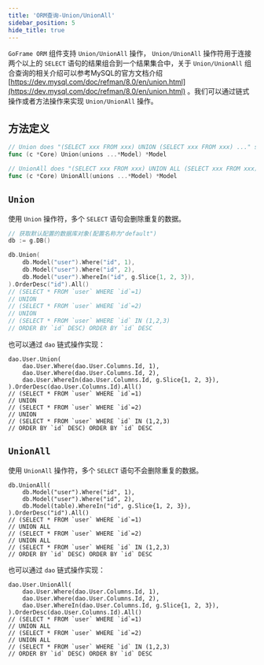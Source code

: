 ```yaml
---
title: 'ORM查询-Union/UnionAll'
sidebar_position: 5
hide_title: true
---
```


`GoFrame ORM` 组件支持 `Union/UnionAll` 操作， `Union/UnionAll` 操作符用于连接两个以上的 `SELECT` 语句的结果组合到一个结果集合中，关于 `Union/UnionAll` 组合查询的相关介绍可以参考MySQL的官方文档介绍 [https://dev.mysql.com/doc/refman/8.0/en/union.html](https://dev.mysql.com/doc/refman/8.0/en/union.html) 。我们可以通过链式操作或者方法操作来实现 `Union/UnionAll` 操作。

## 方法定义

```go
// Union does "(SELECT xxx FROM xxx) UNION (SELECT xxx FROM xxx) ..." statement.
func (c *Core) Union(unions ...*Model) *Model

// UnionAll does "(SELECT xxx FROM xxx) UNION ALL (SELECT xxx FROM xxx) ..." statement.
func (c *Core) UnionAll(unions ...*Model) *Model
```

## `Union`

使用 `Union` 操作符，多个 `SELECT` 语句会删除重复的数据。

```go
// 获取默认配置的数据库对象(配置名称为"default")
db := g.DB()

db.Union(
    db.Model("user").Where("id", 1),
    db.Model("user").Where("id", 2),
    db.Model("user").WhereIn("id", g.Slice{1, 2, 3}),
).OrderDesc("id").All()
// (SELECT * FROM `user` WHERE `id`=1)
// UNION
// (SELECT * FROM `user` WHERE `id`=2)
// UNION
// (SELECT * FROM `user` WHERE `id` IN (1,2,3)
// ORDER BY `id` DESC) ORDER BY `id` DESC
```

也可以通过 `dao` 链式操作实现：

```
dao.User.Union(
    dao.User.Where(dao.User.Columns.Id, 1),
    dao.User.Where(dao.User.Columns.Id, 2),
    dao.User.WhereIn(dao.User.Columns.Id, g.Slice{1, 2, 3}),
).OrderDesc(dao.User.Columns.Id).All()
// (SELECT * FROM `user` WHERE `id`=1)
// UNION
// (SELECT * FROM `user` WHERE `id`=2)
// UNION
// (SELECT * FROM `user` WHERE `id` IN (1,2,3)
// ORDER BY `id` DESC) ORDER BY `id` DESC
```

## `UnionAll`

使用 `UnionAll` 操作符，多个 `SELECT` 语句不会删除重复的数据。

```
db.UnionAll(
    db.Model("user").Where("id", 1),
    db.Model("user").Where("id", 2),
    db.Model(table).WhereIn("id", g.Slice{1, 2, 3}),
).OrderDesc("id").All()
// (SELECT * FROM `user` WHERE `id`=1)
// UNION ALL
// (SELECT * FROM `user` WHERE `id`=2)
// UNION ALL
// (SELECT * FROM `user` WHERE `id` IN (1,2,3)
// ORDER BY `id` DESC) ORDER BY `id` DESC
```

也可以通过 `dao` 链式操作实现：

```
dao.User.UnionAll(
    dao.User.Where(dao.User.Columns.Id, 1),
    dao.User.Where(dao.User.Columns.Id, 2),
    dao.User.WhereIn(dao.User.Columns.Id, g.Slice{1, 2, 3}),
).OrderDesc(dao.User.Columns.Id).All()
// (SELECT * FROM `user` WHERE `id`=1)
// UNION ALL
// (SELECT * FROM `user` WHERE `id`=2)
// UNION ALL
// (SELECT * FROM `user` WHERE `id` IN (1,2,3)
// ORDER BY `id` DESC) ORDER BY `id` DESC
```